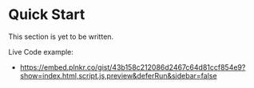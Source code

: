 # Quick Start

This section is yet to be written.

Live Code example:

* https://embed.plnkr.co/gist/43b158c212086d2467c64d81ccf854e9?show=index.html,script.js,preview&deferRun&sidebar=false